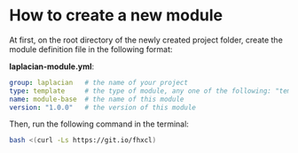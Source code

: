 How to create a new module
===========================

At first, on the root directory of the newly created project folder, create the module definition file in the following format:

**laplacian-module.yml**:

```yaml
group: laplacian   # the name of your project
type: template     # the type of module, any one of the following: "template", "model", "generator"
name: module-base  # the name of this module
version: "1.0.0"   # the version of this module
```

Then, run the following command in the terminal:

```bash
bash <(curl -Ls https://git.io/fhxcl)
````

